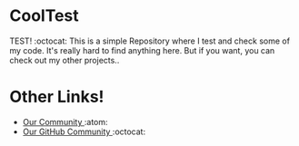 # CoolTest
TEST! :octocat: This is a simple Repository where I test and check some of my code. It's really hard to find anything here. But if you want, you can check out my other projects..

# Other Links!
- <a href="https://kaguwo.com"> Our Community </a> :atom: 
- <a href="https://github.com/KaguwoNetwork"> Our GitHub Community </a> :octocat:
